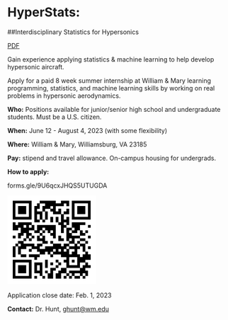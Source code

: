 # HyperStats: 
##Interdisciplinary Statistics for Hypersonics

[PDF](flyer.pdf)

Gain experience applying statistics & machine learning to help develop
hypersonic aircraft. 

Apply for a paid 8 week summer internship at William & Mary learning programming, statistics, and machine learning skills by working on real problems in hypersonic aerodynamics.

**Who:** Positions available for junior/senior high school and
undergraduate students. Must be a U.S. citizen.

**When:** June 12 - August 4, 2023 (with some flexibility)

**Where:** William & Mary, Williamsburg, VA 23185


**Pay:** stipend and travel allowance. On-campus housing for undergrads.

**How to apply:**

forms.gle/9U6qcxJHQS5UTUGDA

<img src="qr_app.png" alt="forms.gle/9U6qcxJHQS5UTUGDA" width="200"/>

Application close date: Feb. 1, 2023

**Contact:** Dr. Hunt, ghunt@wm.edu